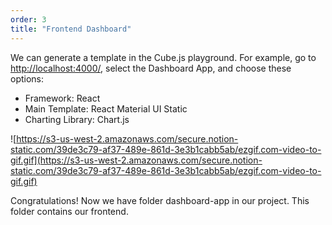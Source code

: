 ```yaml
---
order: 3
title: "Frontend Dashboard"
---
```


We can generate a template in the Cube.js playground. For example, go to [http://localhost:4000/](http://localhost:4000/), select the Dashboard App, and choose these options:

- Framework: React
- Main Template: React Material UI Static
- Charting Library: Chart.js

![https://s3-us-west-2.amazonaws.com/secure.notion-static.com/39de3c79-af37-489e-861d-3e3b1cabb5ab/ezgif.com-video-to-gif.gif](https://s3-us-west-2.amazonaws.com/secure.notion-static.com/39de3c79-af37-489e-861d-3e3b1cabb5ab/ezgif.com-video-to-gif.gif)

Congratulations! Now we have folder dashboard-app in our project. This folder contains our frontend.
